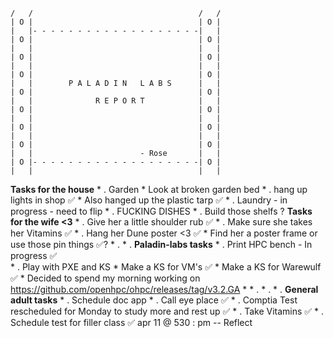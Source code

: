 ~~~
/   /                                     /   /
| O |                                     | O |
|   |- - - - - - - - - - - - - - - - - - -|   |
| O |                                     | O |
|   |                                     |   |
| O |                                     | O |
|   |                                     |   |
| O |                                     | O |
|   |        P A L A D I N   L A B S      |   |
| O |                                     | O |
|   |              R E P O R T            |   |
| O |                                     | O |
|   |                                     |   |
| O |                                     | O |
|   |                                     |   |
| O |                                     | O |
|   |                        - Rose       |   |
| O |- - - - - - - - - - - - - - - - - - -| O |
|   |                                     |   |
~~~

**Tasks for the house**
	* . Garden 
		* Look at broken garden bed
	* . hang up lights in shop ✅
		* Also hanged up the plastic tarp ✅
	* . Laundry - in progress - need to flip
	* . FUCKING DISHES
	* . Build those shelfs ? 
**Tasks for the wife <3**
	* . Give her a little shoulder rub ✅
	* . Make sure she takes her Vitamins ✅
	* . Hang her Dune poster <3 ✅
		* Find her a poster frame or use those pin things ✅?
	* .
	* .
**Paladin-labs tasks**
	* . Print HPC bench - In progress ✅  
	* . Play with PXE and KS
		* Make a KS for VM's ✅
		* Make a KS for Warewulf ✅
			* Decided to spend my morning working on https://github.com/openhpc/ohpc/releases/tag/v3.2.GA
		* 
	* . 
	* .
	* .
**General adult tasks**
	* . Schedule doc app
	* . Call eye place ✅
	* . Comptia Test rescheduled for Monday to study more and rest up ✅
	* . Take Vitamins ✅
	* . Schedule test for filler class ✅ apr 11 @ 530 : pm
-- Reflect 
